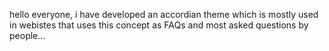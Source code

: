 hello everyone, i have developed an accordian theme which is mostly used in webistes that uses this concept as FAQs and most asked questions by people...

